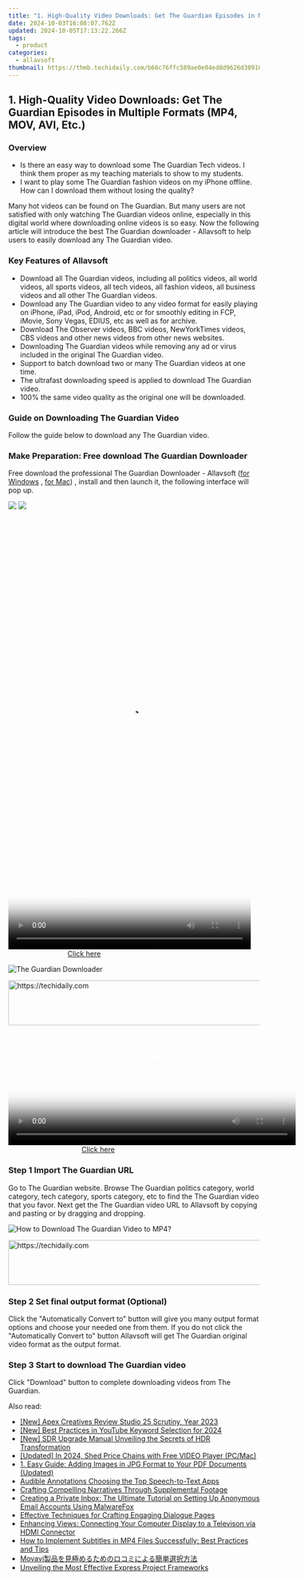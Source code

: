 ```yaml
---
title: "1. High-Quality Video Downloads: Get The Guardian Episodes in Multiple Formats (MP4, MOV, AVI, Etc.)"
date: 2024-10-03T16:08:07.762Z
updated: 2024-10-05T17:13:22.266Z
tags:
  - product
categories:
  - allavsoft
thumbnail: https://thmb.techidaily.com/b60c76ffc589ae0e04ed8d9626d309109b105480cf9bd2a5898ac2cac1fa41f0.jpg
---
```


## 1. High-Quality Video Downloads: Get The Guardian Episodes in Multiple Formats (MP4, MOV, AVI, Etc.)

### Overview

* Is there an easy way to download some The Guardian Tech videos. I think them proper as my teaching materials to show to my students.
* I want to play some The Guardian fashion videos on my iPhone offline. How can I download them without losing the quality?

Many hot videos can be found on The Guardian. But many users are not satisfied with only watching The Guardian videos online, especially in this digital world where downloading online videos is so easy. Now the following article will introduce the best The Guardian downloader - Allavsoft to help users to easily download any The Guardian video.

### Key Features of Allavsoft

* Download all The Guardian videos, including all politics videos, all world videos, all sports videos, all tech videos, all fashion videos, all business videos and all other The Guardian videos.
* Download any The Guardian video to any video format for easily playing on iPhone, iPad, iPod, Android, etc or for smoothly editing in FCP, iMovie, Sony Vegas, EDIUS, etc as well as for archive.
* Download The Observer videos, BBC videos, NewYorkTimes videos, CBS videos and other news videos from other news websites.
* Downloading The Guardian videos while removing any ad or virus included in the original The Guardian video.
* Support to batch download two or many The Guardian videos at one time.
* The ultrafast downloading speed is applied to download The Guardian video.
* 100% the same video quality as the original one will be downloaded.

### Guide on Downloading The Guardian Video

Follow the guide below to download any The Guardian video.

### Make Preparation: Free download The Guardian Downloader

Free download the professional The Guardian Downloader - Allavsoft ([for Windows](https://tools.techidaily.com/allavsoft/products/) , [for Mac](https://tools.techidaily.com/allavsoft/products/)) , install and then launch it, the following interface will pop up.

[![](https://www.allavsoft.com/how-to/../images/how-to/free-download-win.jpg)](https://tools.techidaily.com/allavsoft/products/) [![](https://www.allavsoft.com/how-to/../images/how-to/free-download-mac.jpg)](https://tools.techidaily.com/allavsoft/products/)

<!-- affiliate ads begin -->
<span id="1899850">
					<video width="486" height="864" style="cursor:pointer"
           poster="//a.impactradius-go.com/display-clicktoplayimage/1899850.png"
           onclick="if(!this.playClicked){this.play();this.setAttribute('controls',true);this.playClicked=true;}">
	   <source src="//a.impactradius-go.com/display-ad/14483-1899850">
	   <img src="//a.impactradius-go.com/display-clicktoplayimage/1899850.png" style="border: none; height: 100%; width: 100%; object-fit: contain">
	</video>
	<div style="width:304px;text-align:center"><a href="javascript:window.open(decodeURIComponent('https%3A%2F%2Felectronicx.pxf.io%2Fc%2F5597632%2F1899850%2F14483'), '_blank');void(0);">Click here</a></div>
</span>
<img height="0" width="0" src="https://imp.pxf.io/i/5597632/1899850/14483" style="position:absolute;visibility:hidden;" border="0" />
<!-- affiliate ads end -->

![The Guardian Downloader](https://www.allavsoft.com/how-to/../images/allavsoft/screen-shot-600.jpg)

<!-- affiliate ads begin -->
<a href="https://aligracehair.sjv.io/c/5597632/1948909/19272" target="_top" id="1948909">
  <img src="//a.impactradius-go.com/display-ad/19272-1948909" border="0" alt="https://techidaily.com" width="728" height="90"/>
</a>
<img height="0" width="0" src="https://aligracehair.sjv.io/i/5597632/1948909/19272" style="position:absolute;visibility:hidden;" border="0" />
<!-- affiliate ads end -->

<!-- affiliate ads begin -->
<span id="1983553">
					<video width="576" height="240" style="cursor:pointer"
           poster="//a.impactradius-go.com/display-clicktoplayimage/1983553.png"
           onclick="if(!this.playClicked){this.play();this.setAttribute('controls',true);this.playClicked=true;}">
	   <source src="//a.impactradius-go.com/display-ad/22993-1983553">
	   <img src="//a.impactradius-go.com/display-clicktoplayimage/1983553.png" style="border: none; height: 100%; width: 100%; object-fit: contain">
	</video>
	<div style="width:360px;text-align:center"><a href="javascript:window.open(decodeURIComponent('https%3A%2F%2Fhomestyler.sjv.io%2Fc%2F5597632%2F1983553%2F22993'), '_blank');void(0);">Click here</a></div>
</span>
<img height="0" width="0" src="https://imp.pxf.io/i/5597632/1983553/22993" style="position:absolute;visibility:hidden;" border="0" />
<!-- affiliate ads end -->

### Step 1 Import The Guardian URL

Go to The Guardian website. Browse The Guardian politics category, world category, tech category, sports category, etc to find the The Guardian video that you favor. Next get the The Guardian video URL to Allavsoft by copying and pasting or by dragging and dropping.

![How to Download The Guardian Video to MP4?](https://www.allavsoft.com/how-to/../images/how-to/download-rtmp-video/download-rtmp-video.jpg)

<!-- affiliate ads begin -->
<a href="https://appsumo.8odi.net/c/5597632/2137380/7443" target="_top" id="2137380">
  <img src="//a.impactradius-go.com/display-ad/7443-2137380" border="0" alt="https://techidaily.com" width="728" height="90"/>
</a>
<img height="0" width="0" src="https://appsumo.8odi.net/i/5597632/2137380/7443" style="position:absolute;visibility:hidden;" border="0" />
<!-- affiliate ads end -->

### Step 2 Set final output format (Optional)

Click the "Automatically Convert to" button will give you many output format options and choose your needed one from them. If you do not click the "Automatically Convert to" button Allavsoft will get The Guardian original video format as the output format.

### Step 3 Start to download The Guardian video

Click "Download" button to complete downloading videos from The Guardian.

<ins class="adsbygoogle"
     style="display:block"
     data-ad-format="autorelaxed"
     data-ad-client="ca-pub-7571918770474297"
     data-ad-slot="1223367746"></ins>

<ins class="adsbygoogle"
     style="display:block"
     data-ad-client="ca-pub-7571918770474297"
     data-ad-slot="8358498916"
     data-ad-format="auto"
     data-full-width-responsive="true"></ins>

<span class="atpl-alsoreadstyle">Also read:</span>
<div><ul>
<li><a href="https://extra-resources.techidaily.com/new-apex-creatives-review-studio-25-scrutiny-year-2023/"><u>[New] Apex Creatives Review Studio 25 Scrutiny, Year 2023</u></a></li>
<li><a href="https://facebook-video-footage.techidaily.com/new-best-practices-in-youtube-keyword-selection-for-2024/"><u>[New] Best Practices in YouTube Keyword Selection for 2024</u></a></li>
<li><a href="https://extra-guidance.techidaily.com/new-sdr-upgrade-manual-unveiling-the-secrets-of-hdr-transformation/"><u>[New] SDR Upgrade Manual Unveiling the Secrets of HDR Transformation</u></a></li>
<li><a href="https://fox-blue.techidaily.com/updated-in-2024-shed-price-chains-with-free-video-player-pcmac/"><u>[Updated] In 2024, Shed Price Chains with Free VIDEO Player (PC/Mac)</u></a></li>
<li><a href="https://fox-sure.techidaily.com/1-easy-guide-adding-images-in-jpg-format-to-your-pdf-documents-updated/"><u>1. Easy Guide: Adding Images in JPG Format to Your PDF Documents (Updated)</u></a></li>
<li><a href="https://fox-hovers.techidaily.com/audible-annotations-choosing-the-top-speech-to-text-apps/"><u>Audible Annotations Choosing the Top Speech-to-Text Apps</u></a></li>
<li><a href="https://extra-lessons.techidaily.com/crafting-compelling-narratives-through-supplemental-footage/"><u>Crafting Compelling Narratives Through Supplemental Footage</u></a></li>
<li><a href="https://fox-sure.techidaily.com/creating-a-private-inbox-the-ultimate-tutorial-on-setting-up-anonymous-email-accounts-using-malwarefox/"><u>Creating a Private Inbox: The Ultimate Tutorial on Setting Up Anonymous Email Accounts Using MalwareFox</u></a></li>
<li><a href="https://fox-sure.techidaily.com/effective-techniques-for-crafting-engaging-dialogue-pages/"><u>Effective Techniques for Crafting Engaging Dialogue Pages</u></a></li>
<li><a href="https://technical-tips.techidaily.com/enhancing-views-connecting-your-computer-display-to-a-televison-via-hdmi-connector/"><u>Enhancing Views: Connecting Your Computer Display to a Televison via HDMI Connector</u></a></li>
<li><a href="https://fox-sure.techidaily.com/how-to-implement-subtitles-in-mp4-files-successfully-best-practices-and-tips/"><u>How to Implement Subtitles in MP4 Files Successfully: Best Practices and Tips</u></a></li>
<li><a href="https://tech-savvy.techidaily.com/1726221952495-movavi/"><u>Movavi製品を見極めるためのロコミによる簡単選択方法</u></a></li>
<li><a href="https://fox-sure.techidaily.com/unveiling-the-most-effective-express-project-frameworks/"><u>Unveiling the Most Effective Express Project Frameworks</u></a></li>
</ul></div>

